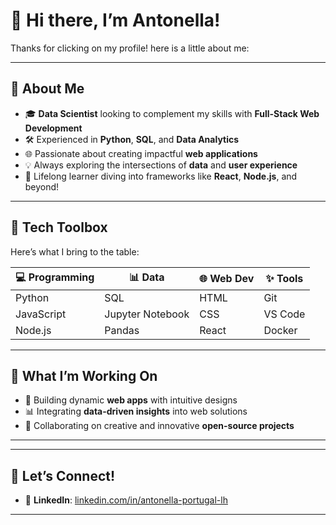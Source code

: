 # 👋 Hi there, I’m Antonella!

Thanks for clicking on my profile! here is a little about me:

---

## 🌟 **About Me**  
- 🎓 **Data Scientist** looking to complement my skills with **Full-Stack Web Development**  
- 🛠️ Experienced in **Python**, **SQL**, and **Data Analytics**  
- 🌐 Passionate about creating impactful **web applications**  
- 💡 Always exploring the intersections of **data** and **user experience**  
- 📖 Lifelong learner diving into frameworks like **React**, **Node.js**, and beyond!

---

## 🔧 **Tech Toolbox**
Here’s what I bring to the table:

| 💻 Programming | 📊 Data          | 🌐 Web Dev | ✨ Tools |
| -------------- | ----------------- | ---------- | -------- |
| Python         | SQL               | HTML       | Git      |
| JavaScript     | Jupyter Notebook  | CSS        | VS Code  |
| Node.js        | Pandas            | React      | Docker    |

---

## 🚀 **What I’m Working On**
- 🌱 Building dynamic **web apps** with intuitive designs  
- 📊 Integrating **data-driven insights** into web solutions  
- 🧩 Collaborating on creative and innovative **open-source projects**

---
<!--
## 📈 **My GitHub Stats**
![GitHub Stats](https://github-readme-stats.vercel.app/api?username=antoplh&show_icons=true&theme=radical)  
![Top Languages](https://github-readme-stats.vercel.app/api/top-langs/?username=antoplh&layout=compact&theme=radical)
-->

---

## 🎯 **Let’s Connect!**
- 💼 **LinkedIn**: [linkedin.com/in/antonella-portugal-lh]([#](https://www.linkedin.com/in/antonella-portugal-lh/))

---

